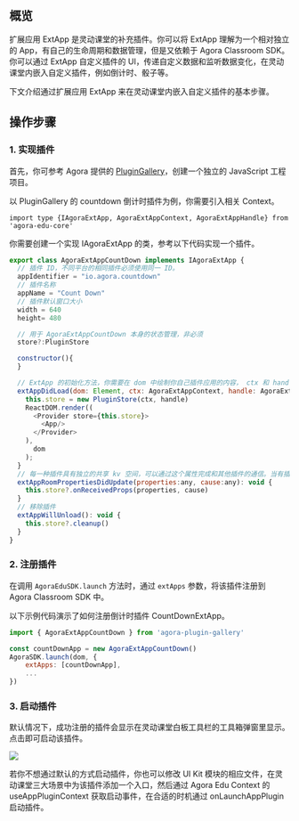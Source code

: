 ## 概览

扩展应用 ExtApp 是灵动课堂的补充插件。你可以将 ExtApp 理解为一个相对独立的 App，有自己的生命周期和数据管理，但是又依赖于 Agora Classroom SDK。你可以通过 ExtApp 自定义插件的 UI，传递自定义数据和监听数据变化，在灵动课堂内嵌入自定义插件，例如倒计时、骰子等。

下文介绍通过扩展应用 ExtApp 来在灵动课堂内嵌入自定义插件的基本步骤。

## 操作步骤

### 1. 实现插件

首先，你可参考 Agora 提供的 [PluginGallery](https://github.com/AgoraIO-Community/CloudClass-Desktop/tree/release/apaas/1.1.0/packages/agora-plugin-gallery)，创建一个独立的 JavaScript 工程项目。

以 PluginGallery 的 countdown 倒计时插件为例，你需要引入相关 Context。

```
import type {IAgoraExtApp, AgoraExtAppContext, AgoraExtAppHandle} from 'agora-edu-core'
```

你需要创建一个实现 IAgoraExtApp 的类，参考以下代码实现一个插件。

```javascript
export class AgoraExtAppCountDown implements IAgoraExtApp {
  // 插件 ID，不同平台的相同插件必须使用同一 ID。
  appIdentifier = "io.agora.countdown"
  // 插件名称
  appName = "Count Down"
  // 插件默认窗口大小
  width = 640
  height= 480

  // 用于 AgoraExtAppCountDown 本身的状态管理，非必须
  store?:PluginStore

  constructor(){
  }

  // ExtApp 的初始化方法，你需要在 dom 中绘制你自己插件应用的内容， ctx 和 handle 是提供给你使用的插件上下文与能力
  extAppDidLoad(dom: Element, ctx: AgoraExtAppContext, handle: AgoraExtAppHandle): void {
    this.store = new PluginStore(ctx, handle)
    ReactDOM.render((
      <Provider store={this.store}>
        <App/>
      </Provider>
    ),
      dom
    );
  }
  // 每一种插件具有独立的共享 kv 空间，可以通过这个属性完成和其他插件的通信。当有插件更新属性时，其他注册了该插件的客户端会收到这个回调。
  extAppRoomPropertiesDidUpdate(properties:any, cause:any): void {
    this.store?.onReceivedProps(properties, cause)
  }
  // 移除插件
  extAppWillUnload(): void {
    this.store?.cleanup()
  }
}
```

### 2. 注册插件

在调用 `AgoraEduSDK.launch` 方法时，通过 `extApps` 参数，将该插件注册到 Agora Classroom SDK 中。

以下示例代码演示了如何注册倒计时插件 CountDownExtApp。

```javascript
import { AgoraExtAppCountDown } from 'agora-plugin-gallery'

const countDownApp = new AgoraExtAppCountDown()
AgoraSDK.launch(dom, {
	extApps: [countDownApp],
	...
})
```

### 3. 启动插件

默认情况下，成功注册的插件会显示在灵动课堂白板工具栏的工具箱弹窗里显示。点击即可启动该插件。

![](https://web-cdn.agora.io/docs-files/1619755145025)

若你不想通过默认的方式启动插件，你也可以修改 UI Kit 模块的相应文件，在灵动课堂三大场景中为该插件添加一个入口，然后通过 Agora Edu Context 的 useAppPluginContext 获取启动事件，在合适的时机通过 onLaunchAppPlugin 启动插件。